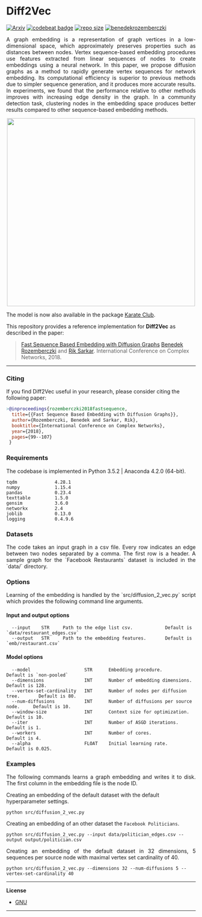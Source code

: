 Diff2Vec
=======================================

[![Arxiv](https://img.shields.io/badge/ArXiv-2001.07463-orange.svg)](https://arxiv.org/pdf/2001.07463.pdf) [![codebeat badge](https://codebeat.co/badges/6050dda6-4bd9-4977-985a-67cd4686d410)](https://codebeat.co/projects/github-com-benedekrozemberczki-diff2vec-master)
[![repo size](https://img.shields.io/github/repo-size/benedekrozemberczki/diff2vec.svg)](https://github.com/benedekrozemberczki/diff2vec/archive/master.zip) [![benedekrozemberczki](https://img.shields.io/twitter/follow/benrozemberczki?style=social&logo=twitter)](https://twitter.com/intent/follow?screen_name=benrozemberczki) 
<p align="justify">
A graph embedding is a representation of graph vertices in a low-dimensional space, which approximately preserves properties such as distances between nodes. Vertex sequence-based embedding procedures use features extracted from linear sequences of nodes to create embeddings using a neural network. In this paper, we propose diffusion graphs as a method to rapidly generate vertex sequences for network embedding. Its computational efficiency is superior to previous methods due to simpler sequence generation, and it produces more accurate results. In experiments, we found that the performance relative to other methods improves with increasing edge density in the graph. In a community detection task, clustering nodes in the embedding space produces better results compared to other sequence-based embedding methods. 
</p>

<p align="center">
  <img width="500" src="diff2vec.jpeg">
</p>

The model is now also available in the package [Karate Club](https://github.com/benedekrozemberczki/karateclub).


This repository provides a reference implementation for **Diff2Vec** as described in the paper:

> [Fast Sequence Based Embedding with Diffusion Graphs](https://arxiv.org/abs/2001.07463)
> [Benedek Rozemberczki](http://homepages.inf.ed.ac.uk/s1668259/) and  [Rik Sarkar](https://homepages.inf.ed.ac.uk/rsarkar/).
> International Conference on Complex Networks, 2018.

------------------------------------

### Citing

If you find Diff2Vec useful in your research, please consider citing the following paper:
```bibtex
>@inproceedings{rozemberczki2018fastsequence,  
  title={{Fast Sequence Based Embedding with Diffusion Graphs}},  
  author={Rozemberczki, Benedek and Sarkar, Rik},  
  booktitle={International Conference on Complex Networks},  
  year={2018},  
  pages={99--107}
 }
```
### Requirements

The codebase is implemented in Python 3.5.2 | Anaconda 4.2.0 (64-bit).

```
tqdm              4.28.1
numpy             1.15.4
pandas            0.23.4
texttable         1.5.0
gensim            3.6.0
networkx          2.4
joblib            0.13.0
logging           0.4.9.6  
```

### Datasets
<p align="justify">
The code takes an input graph in a csv file. Every row indicates an edge between two nodes separated by a comma. The first row is a header. A sample graph for the `Facebook Restaurants` dataset is included in the  `data/` directory.</p>

### Options

<p align="justify">
Learning of the embedding is handled by the `src/diffusion_2_vec.py` script which provides the following command line arguments.</p>

#### Input and output options
```
  --input    STR     Path to the edge list csv.            Default is `data/restaurant_edges.csv`
  --output   STR     Path to the embedding features.       Default is `emb/restaurant.csv`
```

#### Model options
```
  --model                    STR      Embedding procedure.                      Default is `non-pooled`
  --dimensions               INT      Number of embedding dimensions.           Default is 128.
  --vertex-set-cardinality   INT      Number of nodes per diffusion tree.       Default is 80.
  --num-diffusions           INT      Number of diffusions per source node.     Default is 10.
  --window-size              INT      Context size for optimization.            Default is 10.
  --iter                     INT      Number of ASGD iterations.                Default is 1.
  --workers                  INT      Number of cores.                          Default is 4.
  --alpha                    FLOAT    Initial learning rate.                    Default is 0.025.
```

### Examples

<p align="justify">
The following commands learns a graph embedding and writes it to disk. The first column in the embedding file is the node ID.
</p>
Creating an embedding of the default dataset with the default hyperparameter settings.

```
python src/diffusion_2_vec.py
```
Creating an embedding of an other dataset the `Facebook Politicians`.

```
python src/diffusion_2_vec.py --input data/politician_edges.csv --output output/politician.csv
```
<p align="justify">
Creating an embedding of the default dataset in 32 dimensions, 5 sequences per source node with maximal vertex set cardinality of 40.</p>

```
python src/diffusion_2_vec.py --dimensions 32 --num-diffusions 5 --vertex-set-cardinality 40
```
-----------------------------------------------------------------

**License**

- [GNU](https://github.com/benedekrozemberczki/diff2vec/blob/master/LICENSE)

-----------------------------------------------------------------
